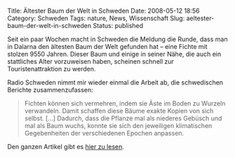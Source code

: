 Title: Ältester Baum der Welt in Schweden
Date: 2008-05-12 18:56
Category: Schweden
Tags: nature, News, Wissenschaft
Slug: aeltester-baum-der-welt-in-schweden
Status: published

Seit ein paar Wochen macht in Schweden die Meldung die Runde, dass man
in Dalarna den ältesten Baum der Welt gefunden hat – eine Fichte mit
stolzen 9550 Jahren. Dieser Baum und einige in seiner Nähe, die auch ein
stattliches Alter vorzuweisen haben, scheinen schnell zur
Touristenattraktion zu werden.

Radio Schweden nimmt mir wieder einmal die Arbeit ab, die schwedischen
Berichte zusammenzufassen:

> Fichten können sich vermehren, indem sie Äste im Boden zu Wurzeln
> verwandeln. Damit schaffen diese Bäume exakte Kopien von sich selbst.
> [...] Dadurch, dass die Pflanze mal als niederes Gebüsch und mal als
> Baum wuchs, konnte sie sich den jeweiligen klimatischen Gegebenheiten
> der verschiedenen Epochen anpassen.

Den ganzen Artikel gibt es [hier zu
lesen](http://www.sr.se/cgi-bin/international/nyhetssidor/artikel.asp?nyheter=1&programid=2108&Artikel=2066566).

